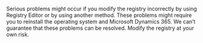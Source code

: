 Serious problems might occur if you modify the registry incorrectly by using Registry Editor or by using another method. These problems might require you to reinstall the operating system and Microsoft Dynamics 365. We can’t guarantee that these problems can be resolved. Modify the registry at your own risk.